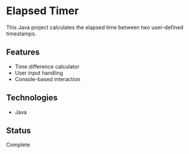 # Elapsed Timer

This Java project calculates the elapsed time between two user-defined timestamps.

## Features
- Time difference calculator
- User input handling
- Console-based interaction

## Technologies
- Java

## Status
Complete

